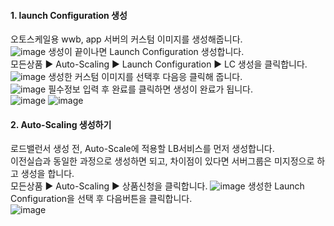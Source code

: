 #### 1. launch Configuration 생성
오토스케일용 wwb, app 서버의 커스텀 이미지를 생성해줍니다.</br>
![image](https://github.com/scp-cloudacademy/ce-advanced/assets/147478897/114fb95c-7b25-497d-a1ab-943b66d2e6c1)
생성이 끝이나면 Launch Configuration 생성합니다.</br>
모든상품 ▶ Auto-Scaling ▶ Launch Configuration ▶ LC 생성을 클릭합니다.
![image](https://github.com/scp-cloudacademy/ce-advanced/assets/147478897/537cfa12-7e54-4ce6-ad21-da582f84c3ee)
생성한 커스텀 이미지를 선택후 다음응 클릭해 줍니다.</br>
![image](https://github.com/scp-cloudacademy/ce-advanced/assets/147478897/445983ba-e7f7-4030-a063-a958a326e79a)
필수정보 입력 후 완료를 클릭하면 생성이 완료가 됩니다.</br>
![image](https://github.com/scp-cloudacademy/ce-advanced/assets/147478897/76e60076-9642-4ff6-8065-97e8c88767e7)
![image](https://github.com/scp-cloudacademy/ce-advanced/assets/147478897/b0186486-70f0-4c85-8bd4-6fb287aa18c8)

#### 2. Auto-Scaling 생성하기
로드밸런서 생성 전, Auto-Scale에 적용할 LB서비스를 먼저 생성합니다.</br>
이전실습과 동일한 과정으로 생성하면 되고, 차이점이 있다면 서버그룹은 미지정으로 하고 생성을 합니다.</br>
모든상품 ▶ Auto-Scaling ▶ 상품신청을 클릭합니다.
![image](https://github.com/scp-cloudacademy/ce-advanced/assets/147478897/84d12a21-a026-442c-8086-aedaef7d0eb5)
생성한 Launch Configuration을 선택 후 다음버튼을 클릭합니다.</br>
![image](https://github.com/scp-cloudacademy/ce-advanced/assets/147478897/720d3df1-d6f7-49c7-bd2c-484e46b2038a)

